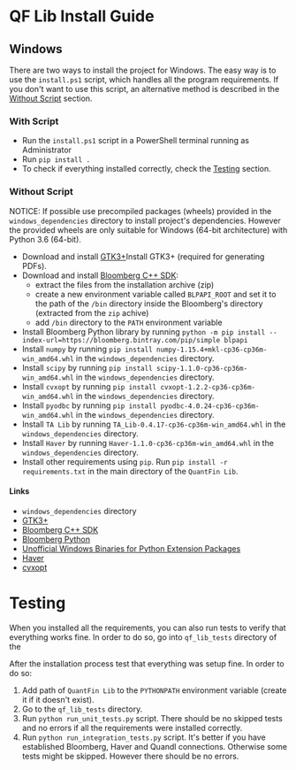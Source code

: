 # QF Lib Install Guide

## Windows

There are two ways to install the project for Windows. The easy way is to use the `install.ps1` script, which handles all the program requirements. If you don't want to use this script, an alternative method is described in the [Without Script](#without-script) section.

### With Script

* Run the `install.ps1` script in a PowerShell terminal running as Administrator
* Run `pip install .`
* To check if everything installed correctly, check the [Testing](#testing) section.

### Without Script
NOTICE: If possible use precompiled packages (wheels) provided in the `windows_dependencies` directory to install project's dependencies. However the provided wheels are only suitable for Windows (64-bit architecture) with Python 3.6 (64-bit). 

* Download and install [GTK3+](https://github.com/tschoonj/GTK-for-Windows-Runtime-Environment-Installer/releases/download/2017-11-15/gtk3-runtime-3.22.26-2017-11-15-ts-win64.exe)Install GTK3+ (required for generating PDFs). 
* Download and install [Bloomberg C++ SDK](https://software.tech.bloomberg/BLPAPI-Stable-Generic/blpapi_cpp_3.8.18.1-windows.zip):
    * extract the files from the installation archive (zip)
    * create a new environment variable called `BLPAPI_ROOT` and set it to the path of the `/bin` directory inside the Bloomberg's directory (extracted from the `zip` achive)
    * add `/bin` directory to the `PATH` environment variable
* Install Bloomberg Python library by running `python -m pip install --index-url=https://bloomberg.bintray.com/pip/simple blpapi`
* Install `numpy` by running `pip install numpy-1.15.4+mkl-cp36-cp36m-win_amd64.whl` in the `windows_dependencies` directory.
* Install `scipy` by running `pip install scipy-1.1.0-cp36-cp36m-win_amd64.whl` in the `windows_dependencies` directory.
* Install `cvxopt` by running `pip install cvxopt-1.2.2-cp36-cp36m-win_amd64.whl` in the `windows_dependencies` directory.
* Install `pyodbc` by running `pip install pyodbc-4.0.24-cp36-cp36m-win_amd64.whl` in the `windows_dependencies` directory.
* Install `TA Lib` by running `TA_Lib-0.4.17-cp36-cp36m-win_amd64.whl` in the `windows_dependencies` directory.
* Install `Haver` by running `Haver-1.1.0-cp36-cp36m-win_amd64.whl` in the `windows_dependencies` directory.
* Install other requirements using `pip`. Run `pip install -r requirements.txt` in the main directory of the `QuantFin Lib`.


#### Links
* `windows_dependencies` directory
* [GTK3+](https://github.com/tschoonj/GTK-for-Windows-Runtime-Environment-Installer/releases/download/2017-11-15/gtk3-runtime-3.22.26-2017-11-15-ts-win64.exe)
* [Bloomberg C++ SDK](https://software.tech.bloomberg/BLPAPI-Stable-Generic/blpapi_cpp_3.8.18.1-windows.zip)
* [Bloomberg Python](https://bintray.com/bloomberg/BLPAPI-Experimental-pip/blpapi_python/3.9.1#files/simple/blpapi)
* [Unofficial Windows Binaries for Python Extension Packages](https://www.lfd.uci.edu/~gohlke/pythonlibs/)
* [Haver](http://www.haver.com/python/haver/)
* [cvxopt](http://cvxopt.org/install/index.html#windows)

# Testing
When you installed all the requirements, you can also run tests to verify that everything works fine.
In order to do so, go into `qf_lib_tests` directory of the 

After the installation process test that everything was setup fine. In order to do so:
1. Add path of `QuantFin Lib` to the `PYTHONPATH` environment variable (create it if it doesn't exist).
2. Go to the `qf_lib_tests` directory.
3. Run `python run_unit_tests.py` script. There should be no skipped tests and no errors if all the requirements were installed
correctly.
4. Run `python run_integration_tests.py` script. It's better if you have established Bloomberg, Haver and Quandl connections.
Otherwise some tests might be skipped. However there should be no errors.
